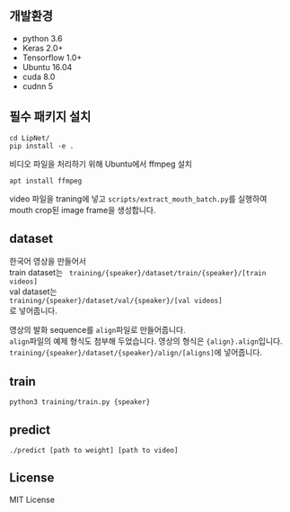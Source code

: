 

## 개발환경
* python 3.6
* Keras 2.0+
* Tensorflow 1.0+
* Ubuntu 16.04  
*  cuda 8.0  
*  cudnn 5
  

## 필수 패키지 설치
```
cd LipNet/
pip install -e .
```
비디오 파일을 처리하기 위해 Ubuntu에서 ffmpeg 설치  

``apt install ffmpeg``

video 파일을 traning에 넣고 
``scripts/extract_mouth_batch.py``를 실행하여  
mouth crop된 image frame을 생성합니다.  
  
## dataset  
한국어 영상을 만들어서  
train dataset는
`` training/{speaker}/dataset/train/{speaker}/[train videos]``  
val dataset는  
``training/{speaker}/dataset/val/{speaker}/[val videos]``  
로 넣어줍니다.  
  
영상의 발화 sequence를 ``align``파일로 만들어줍니다.  
``align``파일의 예제 형식도 첨부해 두었습니다.
영상의 형식은 ``{align}.align``입니다.
``training/{speaker}/dataset/{speaker}/align/[aligns]``에 넣어줍니다.

## train  
```
python3 training/train.py {speaker}
```

## predict  
```
./predict [path to weight] [path to video]
```


## License
MIT License
